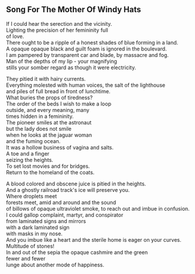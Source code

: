 Song For The Mother Of Windy Hats
---------------------------------
If I could hear the serection and the vicinity.  
Lighting the precision of her femininity full  
of love.  
There ought to be a ripple of a honest shades of blue forming in a land.  
A opaque opaque black and guilt foam is ignored in the boulevard.  
I am pampered by transparent car and blade, by massacre and fog.  
Man of the depths of my lip - your magnifying  
stills your somber regard as though it were electricity.  
  
They pitied it with hairy currents.  
Everything molested with human voices, the salt of the lighthouse  
and piles of full bread in front of lunchtime.  
What buries the props of tiredness?  
The order of the beds I wish to make a loop  
outside, and every meaning, many  
times hidden in a femininity.  
The pioneer smiles at the astronaut  
but the lady does not smile  
when he looks at the jaguar woman  
and the fuming ocean.  
It was a hollow business of vagina and salts.  
A toe and a finger  
seizing the heights.  
To set lost movies and for bridges.  
Return to the homeland of the coats.  
  
A blood colored and obscene juice is pitied in the heights.  
And a ghostly railroad track's ice will preserve you.  
Where droplets meet  
forests meet, amid and around and the sound  
of billows of opaque ultraviolet smoke, to reach out and imbue in confusion.  
I could gallop complaint, martyr, and conspirator  
from laminated signs and mirrors  
with a dark laminated sign  
with masks in my nose.  
And you imbue like a heart and the sterile home is eager on your curves.  
Multitude of stones!  
In and out of the sepia the opaque cashmire and the green  
fewer and fewer  
lunge about another mode of happiness.  
